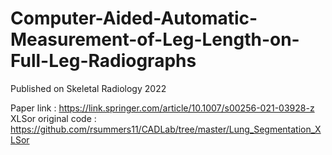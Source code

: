 # Computer-Aided-Automatic-Measurement-of-Leg-Length-on-Full-Leg-Radiographs

Published on Skeletal Radiology 2022

Paper link : https://link.springer.com/article/10.1007/s00256-021-03928-z
XLSor original code : https://github.com/rsummers11/CADLab/tree/master/Lung_Segmentation_XLSor
